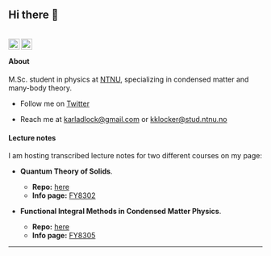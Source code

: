 ## Hi there 👋

<br />
<a href="https://twitter.com/Karlockert">
  <img align="left" alt="Karlockert" width="22px" src="https://cdn.jsdelivr.net/npm/simple-icons@v3/icons/twitter.svg" />
</a>
<a href="https://www.linkedin.com/in/karlockert">
  <img align="left" alt="LinkedIn" width="22px" src="https://cdn.jsdelivr.net/npm/simple-icons@v3/icons/linkedin.svg" />
</a>
<br />

#### About
M.Sc. student in physics at [NTNU](https://www.ntnu.edu/), specializing in condensed matter and many-body theory.

 * Follow me on [Twitter](https://twitter.com/Karlockert)
 
 * Reach me at karladlock@gmail.com or kklocker@stud.ntnu.no
 
#### Lecture notes
I am hosting transcribed lecture notes for two different courses on my page:

- **Quantum Theory of Solids**.
  - **Repo:** [here](https://github.com/kklocker/kvast)
  - **Info page:** [FY8302](https://www.ntnu.edu/studies/courses/FY8302)

- **Functional Integral Methods in Condensed Matter Physics**.
  - **Repo:** [here](https://github.com/kklocker/funksjonalintegralmetoder)
  - **Info page:** [FY8305](https://www.ntnu.edu/studies/courses/FY8305)
---





<!--
**kklocker/kklocker** is a ✨ _special_ ✨ repository because its `README.md` (this file) appears on your GitHub profile.

Here are some ideas to get you started:

- 🔭 I’m currently working on ...
- 🌱 I’m currently learning ...
- 👯 I’m looking to collaborate on ...
v
- 💬 Ask me about ...
- 📫 How to reach me: ...
- 😄 Pronouns: ...
- ⚡ Fun fact: ...
-->

